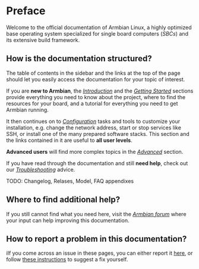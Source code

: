 # Preface

Welcome to the official documentation of Armbian Linux, a highly optimized base operating system specialized for single board computers (*SBCs*) and its extensive build framework.

## How is the documentation structured?

The table of contents in the sidebar and the links at the top of the page should let you easily access the documentation for your topic of interest.

If you are **new to Armbian**, the [_Introduction_](index.md) and the [_Getting Started_](User-Guide_Getting-Started.md) sections provide everything you need to know about the project, where to find the resources for your board, and a tutorial for everything you need to get Armbian running.

It then continues on to [_Configuration_](User-Guide_Configuration.md) tasks and tools to customize your installation, e.g. change the network address, start or stop services like SSH, or install one of the many prepared software stacks. This section and the links contained in it are useful to **all user levels**.

**Advanced users** will find more complex topics in the [_Advanced_](User-Guide_Advanced-Features.md) section.

If you have read through the documentation and still **need help**, check out our [_Troubleshooting_](User-Guide_Troubleshooting.md) advice.

TODO: Changelog, Relases, Model, FAQ appendixes

## Where to find additional help?

If you still cannot find what you need here, visit the [_Armbian forum_](https://forum.armbian.com/) where your input can help improving this documentation.

## How to report a problem in this documentation?

iIf you come across an issue in these pages, you can either report it [here](https://github.com/armbian/documentation/issues), or follow [these instructions](https://github.com/armbian/documentation/blob/main/README.md) to suggest a fix yourself.
